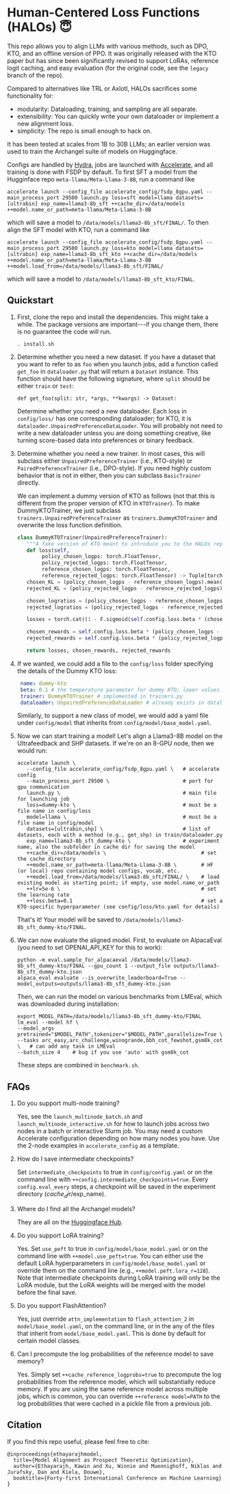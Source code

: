 
# **H**um**a**n-Centered **Lo**ss Functions (HALOs) :innocent:

This repo allows you to align LLMs with various methods, such as DPO, KTO, and an offline version of PPO.
It was originally released with the KTO paper but has since been significantly revised to support LoRAs, reference logit caching, and easy evaluation (for the original code, see the `legacy` branch of the repo).

Compared to alternatives like TRL or Axlotl, HALOs sacrifices some functionality for:
- modularity: Dataloading, training, and sampling are all separate.
- extensibility: You can quickly write your own dataloader or implement a new alignment loss.
- simplicity: The repo is small enough to hack on.

It has been tested at scales from 1B to 30B LLMs; an earlier version was used to train the Archangel suite of models on Huggingface.

Configs are handled by [Hydra](https://hydra.cc/), jobs are launched with [Accelerate](https://huggingface.co/docs/accelerate/en/index), and all training is done with FSDP by default. To first SFT a model from the Hugginface repo `meta-llama/Meta-Llama-3-8B`, run a command like

```accelerate launch --config_file accelerate_config/fsdp_8gpu.yaml --main_process_port 29500 launch.py loss=sft model=llama datasets=[ultrabin] exp_name=llama3-8b_sft ++cache_dir=/data/models ++model.name_or_path=meta-llama/Meta-Llama-3-8B```

which will save a model to `/data/models/llama3-8b_sft/FINAL/`. To then align the SFT model with KTO, run a command like

```accelerate launch --config_file accelerate_config/fsdp_8gpu.yaml --main_process_port 29500 launch.py loss=kto model=llama datasets=[ultrabin] exp_name=llama3-8b_sft_kto ++cache_dir=/data/models ++model.name_or_path=meta-llama/Meta-Llama-3-8B ++model.load_from=/data/models/llama3-8b_sft/FINAL/```

which will save a model to `/data/models/llama3-8b_sft_kto/FINAL`.


## Quickstart

1. First, clone the repo and install the dependencies. This might take a while. The package versions are important---if you change them, there is no guarantee the code will run.

   ```console
   . install.sh
   ```

2. Determine whether you need a new dataset. If you have a dataset that you want to refer to as `foo` when you launch jobs, add a function called `get_foo` in `dataloader.py` that will return a `Dataset` instance. This function should have the following signature, where `split` should be either `train` or `test`:

   ```def get_foo(split: str, *args, **kwargs) -> Dataset:```
    
   Determine whether you need a new dataloader. Each loss in `config/loss/` has one corresponding dataloader; for KTO, it is `dataloader.UnpairedPreferenceDataLoader`. You will probably not need to write a new dataloader unless you are doing something creative, like turning score-based data into preferences or binary feedback. 

3. Determine whether you need a new trainer. In most cases, this will subclass either `UnpairedPreferenceTrainer` (i.e., KTO-style) or `PairedPreferenceTrainer` (i.e., DPO-style). If you need highly custom behavior that is not in either, then you can subclass `BasicTrainer` directly.

   We can implement a dummy version of KTO as follows (not that this is different from the proper version of KTO in `KTOTrainer`). To make DummyKTOTrainer, we just subclass `trainers.UnpairedPreferenceTrainer` as `trainers.DummyKTOTrainer` and overwrite the loss function definition. 

   ```python
   class DummyKTOTrainer(UnpairedPreferenceTrainer):
      """A fake version of KTO meant to introduce you to the HALOs repo."""
      def loss(self,
           policy_chosen_logps: torch.FloatTensor,
           policy_rejected_logps: torch.FloatTensor,
           reference_chosen_logps: torch.FloatTensor,
           reference_rejected_logps: torch.FloatTensor) -> Tuple[torch.FloatTensor, torch.FloatTensor, torch.FloatTensor]:
      chosen_KL = (policy_chosen_logps - reference_chosen_logps).mean().clamp(min=0)
      rejected_KL = (policy_rejected_logps - reference_rejected_logps).mean().clamp(min=0)

      chosen_logratios = (policy_chosen_logps - reference_chosen_logps)
      rejected_logratios = (policy_rejected_logps - reference_rejected_logps)

      losses = torch.cat((1 - F.sigmoid(self.config.loss.beta * (chosen_logratios - rejected_KL)), 1 - F.sigmoid(self.config.loss.beta * (chosen_KL - rejected_logratios))), 0)

      chosen_rewards = self.config.loss.beta * (policy_chosen_logps - reference_chosen_logps).detach()
      rejected_rewards = self.config.loss.beta * (policy_rejected_logps - reference_rejected_logps).detach()

      return losses, chosen_rewards, rejected_rewards
   ```

4. If we wanted, we could add a file to the `config/loss` folder specifying the details of the Dummy KTO loss:

   ```yaml
    name: dummy-kto
    beta: 0.1 # the temperature parameter for dummy KTO; lower values mean we care less about the reference model
    trainer: DummyKTOTrainer # implemented in trainers.py
    dataloader: UnpairedPreferenceDataLoader # already exists in dataloaders.py
    ```
    
    Similarly, to support a new class of model, we would add a yaml file under `config/model` that inherits from `config/model/base_model.yaml`.

5. Now we can start training a model! Let's align a Llama3-8B model on the Ultrafeedback and SHP datasets. If we're on an 8-GPU node, then we would run:

   ```console
   accelerate launch \
      --config_file accelerate_config/fsdp_8gpu.yaml \   # accelerate config
      --main_process_port 29500 \                        # port for gpu communication
      launch.py \                                        # main file for launching job
      loss=dummy-kto \                                   # must be a file name in config/loss
      model=llama \                                      # must be a file name in config/model
      datasets=[ultrabin,shp] \                          # list of datasets, each with a method (e.g., get_shp) in train/dataloader.py
      exp_name=llama3-8b_sft_dummy-kto \                 # experiment name, also the subfolder in cache dir for saving the model          
      ++cache_dir=/data/models \                               # set the cache directory 
      ++model.name_or_path=meta-llama/Meta-Llama-3-8B \        # HF (or local) repo containing model configs, vocab, etc.
      ++model.load_from=/data/models/llama3-8b_sft/FINAL/ \    # load existing model as starting point; if empty, use model.name_or_path
      ++lr=5e-6 \                                              # set the learning rate
      ++loss.beta=0.1                                          # set a KTO-specific hyperparameter (see config/loss/kto.yaml for details)
   ```

   That's it! Your model will be saved to `/data/models/llama3-8b_sft_dummy-kto/FINAL`.

6. We can now evaluate the aligned model. First, to evaluate on AlpacaEval (you need to set OPENAI_API_KEY for this to work):

   ```console
   python -m eval.sample_for_alpacaeval /data/models/llama3-8b_sft_dummy-kto/FINAL --gpu_count 1 --output_file outputs/llama3-8b_sft_dummy-kto.json
   alpaca_eval evaluate --is_overwrite_leaderboard=True --model_outputs=outputs/llama3-8b_sft_dummy-kto.json
   ```

   Then, we can run the model on various benchmarks from LMEval, which was downloaded during installation:

   ```console
   export MODEL_PATH=/data/models/llama3-8b_sft_dummy-kto/FINAL
   lm_eval --model hf \
   --model_args pretrained="$MODEL_PATH",tokenizer="$MODEL_PATH",parallelize=True \
   --tasks arc_easy,arc_challenge,winogrande,bbh_cot_fewshot,gsm8k_cot \   # can add any task in LMEval
   --batch_size 4    # bug if you use 'auto' with gsm8k_cot
   ```

   These steps are combined in `benchmark.sh`.


## FAQs

1. Do you support multi-node training?

   Yes, see the `launch_multinode_batch.sh` and `launch_multinode_interactive.sh` for how to launch jobs across two nodes in a batch or interactive Slurm job. You may need a custom Accelerate configuration depending on how many nodes you have. Use the 2-node examples in `accelerate_config` as a template.

2. How do I save intermediate checkpoints?

   Set `intermediate_checkpoints` to true in `config/config.yaml` or on the command line with `++config.intermediate_checkpoints=true`.
   Every `config.eval_every` steps, a checkpoint will be saved in the experiment directory ($cache_dir/$exp_name).

3. Where do I find all the Archangel models?

   They are all on the [Huggingface Hub](https://huggingface.co/collections/ContextualAI/archangel-65bd45029fa020161b052430).

4. Do you support LoRA training?

   Yes. Set `use_peft` to true in `config/model/base_model.yaml` or on the command line with `++model.use_peft=true`. You can either use the default LoRA hyperparameters in `config/model/base_model.yaml` or override them on the command line (e.g., `++model.peft.lora_r=128`). Note that intermediate checkpoints during LoRA training will only be the LoRA module, but the LoRA weights will be merged with the model before the final save.

5. Do you support FlashAttention?

   Yes, just override `attn_implementation` to `flash_attention_2` in `model/base_model.yaml`, on the command line, or in the any of the files that inherit from `model/base_model.yaml`. This is done by default for certain model classes.

6. Can I precompute the log probabilities of the reference model to save memory?

   Yes. Simply set `++cache_reference_logprobs=true` to precompute the log probabilities from the reference model, which will substantially reduce memory. If you are using the same reference model across multiple jobs, which is common, you can override `++reference model=PATH` to the log probabilities that were cached in a pickle file from a previous job.

   
## Citation

If you find this repo useful, please feel free to cite:

```
@inproceedings{ethayarajhmodel,
  title={Model Alignment as Prospect Theoretic Optimization},
  author={Ethayarajh, Kawin and Xu, Winnie and Muennighoff, Niklas and Jurafsky, Dan and Kiela, Douwe},
  booktitle={Forty-first International Conference on Machine Learning}
}
```
